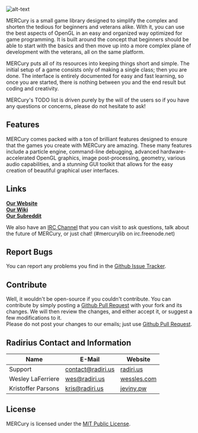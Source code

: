 ![alt-text](http://puu.sh/9Pa1h/ffa7dd4d8f.png)  

MERCury is a small game library designed to simplify the complex and shorten the tedious for beginners and veterans alike. With it, you can use the best aspects of OpenGL in an easy and organized way optimized for game programming. It is built around the concept that beginners should be able to start with the basics and then move up into a more complex plane of development with the veterans, all on the same platform.  

MERCury puts all of its resources into keeping things short and simple. The initial setup of a game consists only of making a single class; then you are done. The interface is entirely documented for easy and fast learning, so once you are started, there is nothing between you and the end result but coding and creativity. 

MERCury's TODO list is driven purely by the will of the users so if you have any questions or concerns, please do not hesitate to ask!  

## Features
MERCury comes packed with a ton of brilliant features designed to ensure that the games you create with MERCury are amazing. These many features include a particle engine, command-line debugging, advanced hardware-accelerated OpenGL graphics, image post-processing, geometry, various audio capabilities, and a *stunning* GUI toolkit that allows for the easy creation of beautiful graphical user interfaces.

## Links
**[Our Website](http://merc.radiri.us/)**  
**[Our Wiki](https://github.com/weslgames/MERCury/wiki/)**  
**[Our Subreddit](http://www.reddit.com/r/mercurylib/)**  

We also have an [IRC Channel](http://webchat.freenode.net/?channels=#mercurylib) that you can visit to ask questions, talk about the future of MERCury, or just chat! (#mercurylib on irc.freenode.net)

## Report Bugs
You can report any problems you find in the [Github Issue Tracker](https://github.com/Radirius/MERCury/issues).

## Contribute
Well, it wouldn't be open-source if you couldn't contribute. 
You can contribute by simply posting a [Github Pull Request](https://github.com/Radirius/MERCury/pulls) with your fork and its changes. We will then review the changes, and either accept it, or suggest a few modifications to it.  
Please do not post your changes to our emails; just use [Github Pull Request](https://github.com/Radirius/MERCury/pulls).

## Radirius Contact and Information
| Name                   | E-Mail            | Website                               |
|------------------------|-------------------|---------------------------------------|
| Support                | contact@radiri.us | [radiri.us](http://radiri.us/)        |
| Wesley LaFerriere      | wes@radiri.us     | [wessles.com](http://wessles.com/)    |
| Kristoffer Parsons     | kris@radiri.us    | [jeviny.pw](http://jeviny.pw/)        |

## License
MERCury is licensed under the [MIT Public License](http://opensource.org/licenses/MIT).
